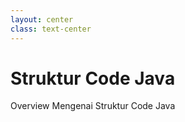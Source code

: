 ```yaml
---
layout: center
class: text-center
---
```


# Struktur Code Java
Overview Mengenai Struktur Code Java